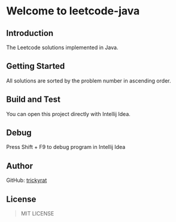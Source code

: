 # Welcome to leetcode-java

## Introduction

The Leetcode solutions implemented in Java.

## Getting Started

All solutions are sorted by the problem number in ascending order.

## Build and Test

You can open this project directly with Intellij Idea.

## Debug

Press Shift + F9 to debug program in Intellij Idea

## Author

GitHub: [trickyrat](https://github.com/trickyrat)

## License

> MIT LICENSE